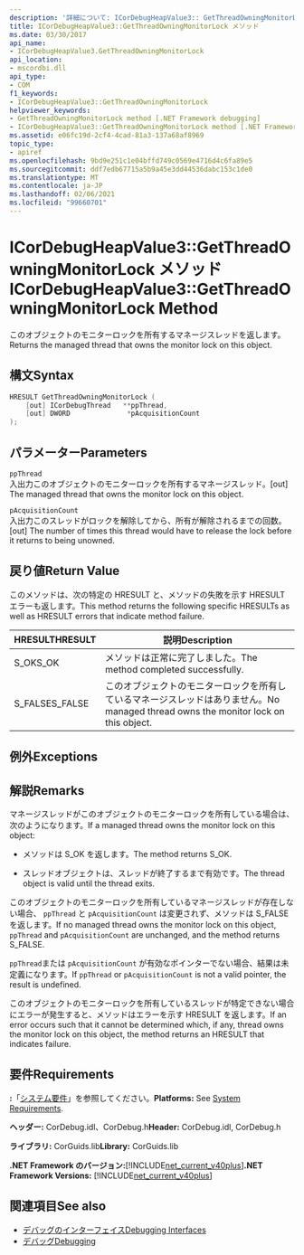 ```yaml
---
description: '詳細について: ICorDebugHeapValue3:: GetThreadOwningMonitorLock メソッド'
title: ICorDebugHeapValue3::GetThreadOwningMonitorLock メソッド
ms.date: 03/30/2017
api_name:
- ICorDebugHeapValue3.GetThreadOwningMonitorLock
api_location:
- mscordbi.dll
api_type:
- COM
f1_keywords:
- ICorDebugHeapValue3::GetThreadOwningMonitorLock
helpviewer_keywords:
- GetThreadOwningMonitorLock method [.NET Framework debugging]
- ICorDebugHeapValue3::GetThreadOwningMonitorLock method [.NET Framework debugging]
ms.assetid: e06fc19d-2cf4-4cad-81a3-137a68af8969
topic_type:
- apiref
ms.openlocfilehash: 9bd9e251c1e04bffd749c0569e4716d4c6fa89e5
ms.sourcegitcommit: ddf7edb67715a5b9a45e3dd44536dabc153c1de0
ms.translationtype: MT
ms.contentlocale: ja-JP
ms.lasthandoff: 02/06/2021
ms.locfileid: "99660701"
---
```

# <a name="icordebugheapvalue3getthreadowningmonitorlock-method"></a><span data-ttu-id="5c7f6-103">ICorDebugHeapValue3::GetThreadOwningMonitorLock メソッド</span><span class="sxs-lookup"><span data-stu-id="5c7f6-103">ICorDebugHeapValue3::GetThreadOwningMonitorLock Method</span></span>

<span data-ttu-id="5c7f6-104">このオブジェクトのモニターロックを所有するマネージスレッドを返します。</span><span class="sxs-lookup"><span data-stu-id="5c7f6-104">Returns the managed thread that owns the monitor lock on this object.</span></span>  
  
## <a name="syntax"></a><span data-ttu-id="5c7f6-105">構文</span><span class="sxs-lookup"><span data-stu-id="5c7f6-105">Syntax</span></span>  
  
```cpp  
HRESULT GetThreadOwningMonitorLock (  
    [out] ICorDebugThread   **ppThread,  
    [out] DWORD              *pAcquisitionCount  
);  
```  
  
## <a name="parameters"></a><span data-ttu-id="5c7f6-106">パラメーター</span><span class="sxs-lookup"><span data-stu-id="5c7f6-106">Parameters</span></span>  

 `ppThread`  
 <span data-ttu-id="5c7f6-107">入出力このオブジェクトのモニターロックを所有するマネージスレッド。</span><span class="sxs-lookup"><span data-stu-id="5c7f6-107">[out] The managed thread that owns the monitor lock on this object.</span></span>  
  
 `pAcquisitionCount`  
 <span data-ttu-id="5c7f6-108">入出力このスレッドがロックを解除してから、所有が解除されるまでの回数。</span><span class="sxs-lookup"><span data-stu-id="5c7f6-108">[out] The number of times this thread would have to release the lock before it returns to being unowned.</span></span>  
  
## <a name="return-value"></a><span data-ttu-id="5c7f6-109">戻り値</span><span class="sxs-lookup"><span data-stu-id="5c7f6-109">Return Value</span></span>  

 <span data-ttu-id="5c7f6-110">このメソッドは、次の特定の HRESULT と、メソッドの失敗を示す HRESULT エラーも返します。</span><span class="sxs-lookup"><span data-stu-id="5c7f6-110">This method returns the following specific HRESULTs as well as HRESULT errors that indicate method failure.</span></span>  
  
|<span data-ttu-id="5c7f6-111">HRESULT</span><span class="sxs-lookup"><span data-stu-id="5c7f6-111">HRESULT</span></span>|<span data-ttu-id="5c7f6-112">説明</span><span class="sxs-lookup"><span data-stu-id="5c7f6-112">Description</span></span>|  
|-------------|-----------------|  
|<span data-ttu-id="5c7f6-113">S_OK</span><span class="sxs-lookup"><span data-stu-id="5c7f6-113">S_OK</span></span>|<span data-ttu-id="5c7f6-114">メソッドは正常に完了しました。</span><span class="sxs-lookup"><span data-stu-id="5c7f6-114">The method completed successfully.</span></span>|  
|<span data-ttu-id="5c7f6-115">S_FALSE</span><span class="sxs-lookup"><span data-stu-id="5c7f6-115">S_FALSE</span></span>|<span data-ttu-id="5c7f6-116">このオブジェクトのモニターロックを所有しているマネージスレッドはありません。</span><span class="sxs-lookup"><span data-stu-id="5c7f6-116">No managed thread owns the monitor lock on this object.</span></span>|  
  
## <a name="exceptions"></a><span data-ttu-id="5c7f6-117">例外</span><span class="sxs-lookup"><span data-stu-id="5c7f6-117">Exceptions</span></span>  
  
## <a name="remarks"></a><span data-ttu-id="5c7f6-118">解説</span><span class="sxs-lookup"><span data-stu-id="5c7f6-118">Remarks</span></span>  

 <span data-ttu-id="5c7f6-119">マネージスレッドがこのオブジェクトのモニターロックを所有している場合は、次のようになります。</span><span class="sxs-lookup"><span data-stu-id="5c7f6-119">If a managed thread owns the monitor lock on this object:</span></span>  
  
- <span data-ttu-id="5c7f6-120">メソッドは S_OK を返します。</span><span class="sxs-lookup"><span data-stu-id="5c7f6-120">The method returns S_OK.</span></span>  
  
- <span data-ttu-id="5c7f6-121">スレッドオブジェクトは、スレッドが終了するまで有効です。</span><span class="sxs-lookup"><span data-stu-id="5c7f6-121">The thread object is valid until the thread exits.</span></span>  
  
 <span data-ttu-id="5c7f6-122">このオブジェクトのモニターロックを所有しているマネージスレッドが存在しない場合、 `ppThread` と `pAcquisitionCount` は変更されず、メソッドは S_FALSE を返します。</span><span class="sxs-lookup"><span data-stu-id="5c7f6-122">If no managed thread owns the monitor lock on this object, `ppThread` and `pAcquisitionCount` are unchanged, and the method returns S_FALSE.</span></span>  
  
 <span data-ttu-id="5c7f6-123">`ppThread`または `pAcquisitionCount` が有効なポインターでない場合、結果は未定義になります。</span><span class="sxs-lookup"><span data-stu-id="5c7f6-123">If `ppThread` or `pAcquisitionCount` is not a valid pointer, the result is undefined.</span></span>  
  
 <span data-ttu-id="5c7f6-124">このオブジェクトのモニターロックを所有しているスレッドが特定できない場合にエラーが発生すると、メソッドはエラーを示す HRESULT を返します。</span><span class="sxs-lookup"><span data-stu-id="5c7f6-124">If an error occurs such that it cannot be determined which, if any, thread owns the monitor lock on this object, the method returns an HRESULT that indicates failure.</span></span>  
  
## <a name="requirements"></a><span data-ttu-id="5c7f6-125">要件</span><span class="sxs-lookup"><span data-stu-id="5c7f6-125">Requirements</span></span>  

 <span data-ttu-id="5c7f6-126">**:**「[システム要件](../../get-started/system-requirements.md)」を参照してください。</span><span class="sxs-lookup"><span data-stu-id="5c7f6-126">**Platforms:** See [System Requirements](../../get-started/system-requirements.md).</span></span>  
  
 <span data-ttu-id="5c7f6-127">**ヘッダー:** CorDebug.idl、CorDebug.h</span><span class="sxs-lookup"><span data-stu-id="5c7f6-127">**Header:** CorDebug.idl, CorDebug.h</span></span>  
  
 <span data-ttu-id="5c7f6-128">**ライブラリ:** CorGuids.lib</span><span class="sxs-lookup"><span data-stu-id="5c7f6-128">**Library:** CorGuids.lib</span></span>  
  
 <span data-ttu-id="5c7f6-129">**.NET Framework のバージョン:**[!INCLUDE[net_current_v40plus](../../../../includes/net-current-v40plus-md.md)]</span><span class="sxs-lookup"><span data-stu-id="5c7f6-129">**.NET Framework Versions:** [!INCLUDE[net_current_v40plus](../../../../includes/net-current-v40plus-md.md)]</span></span>  
  
## <a name="see-also"></a><span data-ttu-id="5c7f6-130">関連項目</span><span class="sxs-lookup"><span data-stu-id="5c7f6-130">See also</span></span>

- [<span data-ttu-id="5c7f6-131">デバッグのインターフェイス</span><span class="sxs-lookup"><span data-stu-id="5c7f6-131">Debugging Interfaces</span></span>](debugging-interfaces.md)
- [<span data-ttu-id="5c7f6-132">デバッグ</span><span class="sxs-lookup"><span data-stu-id="5c7f6-132">Debugging</span></span>](index.md)
